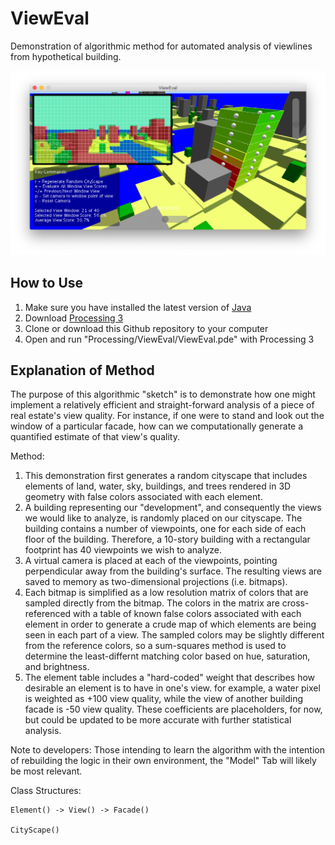 # ViewEval
Demonstration of algorithmic method for automated analysis of viewlines from hypothetical building.

![Viewline Evaluation by Ira Winder](screenshots/screenshot.png?raw=true "Viewline Evaluation by Ira Winder")

## How to Use

1. Make sure you have installed the latest version of [Java](https://www.java.com/verify/)
2. Download [Processing 3](https://processing.org/download/)
3. Clone or download this Github repository to your computer
4. Open and run "Processing/ViewEval/ViewEval.pde" with Processing 3

## Explanation of Method

 The purpose of this algorithmic "sketch" is to demonstrate how 
 one might implement a relatively efficient and straight-forward
 analysis of a piece of real estate's view quality. For instance,
 if one were to stand and look out the window of a particular 
 facade, how can we computationally generate a quantified 
 estimate of that view's quality. 
 
 Method:

 1. This demonstration first generates a random cityscape that 
    includes elements of land, water, sky, buildings, and trees 
    rendered in 3D geometry with false colors associated with 
    each element. 
 2. A building representing our "development", and consequently 
    the views we would like to analyze, is randomly placed on 
    our cityscape. The building contains a number of viewpoints, 
    one for each side of each floor of the building. Therefore,
    a 10-story building with a rectangular footprint has 40 
    viewpoints we wish to analyze.
 3. A virtual camera is placed at each of the viewpoints, 
    pointing perpendicular away from the building's surface. 
    The resulting views are saved to memory as two-dimensional 
    projections (i.e. bitmaps).
 4. Each bitmap is simplified as a low resolution matrix of
    colors that are sampled directly from the bitmap. The 
    colors in the matrix are cross-referenced with a table
    of known false colors associated with each element in order
    to generate a crude map of which elements are being seen in
    each part of a view. The sampled colors may be slightly
    different from the reference colors, so a sum-squares method
    is used to determine the least-differnt matching color based
    on hue, saturation, and brightness.
 5. The element table includes a "hard-coded" weight that 
    describes how desirable an element is to have in one's view.
    for example, a water pixel is weighted as +100 view quality,
    while the view of another building facade is -50 view quality.
    These coefficients are placeholders, for now, but could be 
    updated to be more accurate with further statistical analysis.

 Note to developers: Those intending to learn the algorithm with 
 the intention of rebuilding the logic in their own environment, 
 the "Model" Tab will likely be most relevant.

 Class Structures:

    Element() -> View() -> Facade()
                   
    CityScape()
